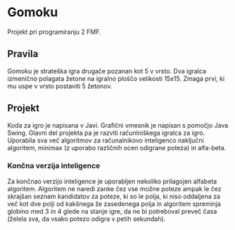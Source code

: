 # Gomoku
Projekt pri programiranju 2 FMF. 

## Pravila
Gomoku je strateška igra drugače pozanan kot 5 v vrsto. Dva igralca izmenično polagata žetone na igralno ploščo velikosti 15x15. Zmaga prvi, ki mu uspe v vrsto postaviti 5 žetonov.

## Projekt
Koda za igro je napisana v Javi. Grafični vmesnik je napisan s pomočjo Java Swing. Glavni del projekta pa je razviti računlniškega igralca za igro. Uporabila sva več algoritmov za računalnikovo inteligenco naključni algoritem, minimax (z uporabo različnih ocen odigrane poteza) in alfa-beta.

### Končna verzija inteligence
Za končnao verzijo inteligence je uporabljen nekoliko prilagojen alfabeta algoritem. Algoritem ne naredi zanke čez vse možne poteze ampak le čez skrajšan seznam kandidatov za poteze, ki so le polja, ki niso oddaljena za več kot dve polji od kakšnega že zasedenega polja in algoritem spreminja globino med 3 in 4 glede na stanje igre, da ne bi potreboval preveč časa (želela sva, da vsako potezo odigra v petih sekundah).

